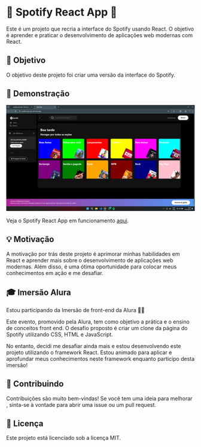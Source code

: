 # 🎵 Spotify React App 🎵

Este é um projeto que recria a interface do Spotify usando React. O objetivo é aprender e praticar o desenvolvimento de aplicações web modernas com React.

## 🎯 Objetivo

O objetivo deste projeto foi criar uma versão da interface do Spotify. 

## 🚀 Demonstração

![Imagem do Aplicativo](./Home.png)

Veja o Spotify React App em funcionamento [aqui](https://spotify-react-app-phi.vercel.app/).

## 💡 Motivação

A motivação por trás deste projeto é aprimorar minhas habilidades em React e aprender mais sobre o desenvolvimento de aplicações web modernas. Além disso, é uma ótima oportunidade para colocar meus conhecimentos em ação e me desafiar.

## 🎓 Imersão Alura

Estou participando da Imersão de front-end da Alura 👩‍💻

Este evento, promovido pela Alura, tem como objetivo a prática e o ensino de conceitos front end. O desafio proposto é criar um clone da página do Spotify utilizando CSS, HTML e JavaScript.

No entanto, decidi me desafiar ainda mais e estou desenvolvendo este projeto utilizando o framework React. Estou animado para aplicar e aprofundar meus conhecimentos neste framework enquanto participo desta imersão!

## 🙌 Contribuindo

Contribuições são muito bem-vindas! Se você tem uma ideia para melhorar , sinta-se à vontade para abrir uma issue ou um pull request.

## 📜 Licença

Este projeto está licenciado sob a licença MIT.